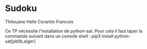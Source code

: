 # Sudoku

Thitouane Helle Corantin Francois

Ce TP nécessite l'installation de python-sat.
Pour cela il faut taper la commande suivant dans un console shell :
pip3 install python-sat[pblib,aiger]
